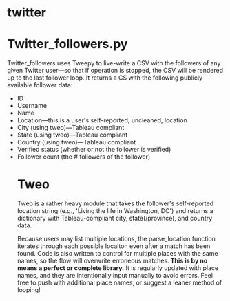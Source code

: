 # twitter

<h1>Twitter_followers.py</h1>
<p>Twitter_followers uses Tweepy to live-write a CSV with the followers of any given Twitter user—so that if operation is stopped, the CSV will be rendered up to the last follower loop. It returns a CS with the following publicly available follower data:</p>
<ul>
  <li>ID</li>
  <li>Username</li>
  <li>Name</li>
  <li>Location—this is a user's self-reported, uncleaned, location</li>
  <li>City (using tweo)—Tableau compliant</li>
  <li>State (using tweo)—Tableau compliant</li>
  <li>Country (using tweo)—Tableau compliant</li>
  <li>Verified status (whether or not the follower is verified)</li>
  <li>Follower count (the # followers of the follower)</li>
 

<h1>Tweo</h1>
  <p>Tweo is a rather heavy module that takes the follower's self-reported location string (e.g., 'Living the life in Washington, DC') and returns a dictionary with Tableau-compliant city, state(/province), and country data.</p>
  <p>Because users may list multiple locations, the parse_location function iterates through each possible locaiton even after a match has been found. Code is also written to control for multiple places with the same names, so the flow will overwrite erroneous matches.<b> This is by no means a perfect or complete library.</b> It is regularly updated with place names, and they are intentionally input manually to avoid errors. Feel free to push with additional place names, or suggest a leaner method of looping!</p>
  
